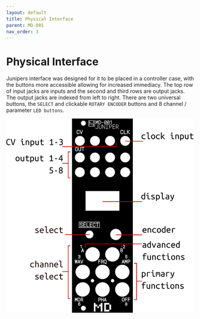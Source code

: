 ```yaml
---
layout: default
title: Physical Interface
parent: MD-001
nav_order: 3
---
```


# Physical Interface

Junipers interface was designed for it to be placed in a controller case, with the buttons more accessible allowing for increased immediacy. The top row of input jacks are inputs and the second and third rows are output jacks. The output jacks are indexed from left to right. There are two universal buttons, the `SELECT` and clickable `ROTARY ENCODER` buttons and 8 channel / parameter `LED buttons`.

<img src="/images/md001-diagram.png" width="500px" />
